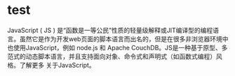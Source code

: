 <!--keywords:test,js,json-->

# test
JavaScript ( JS ) 是“函数是一等公民”性质的轻量级解释或JIT编译型的编程语言。虽然它是作为开发web页面的脚本语言而出名的，但是在很多非浏览器环境中也使用JavaScript，例如 node.js 和 Apache CouchDB。JS是一种基于原型、多范式的动态脚本语言，并且支持面向对象、命令式和声明式（如函数式编程）风格。了解更多 关于JavaScript。
